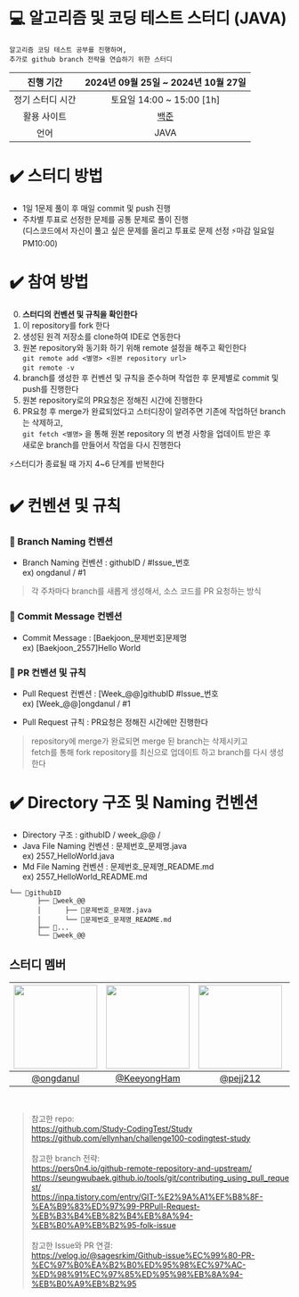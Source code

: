# 💻 알고리즘 및 코딩 테스트 스터디 (JAVA)
`알고리즘 코딩 테스트 공부를 진행하며,` <br>
`추가로 github branch 전략을 연습하기 위한 스터디`

|진행 기간|2024년 09월 25일 ~ 2024년 10월 27일|
|:-:|:-:|
|정기 스터디 시간|토요일 14:00 ~ 15:00 [1h]|
|활용 사이트|[백준](https://www.acmicpc.net/)|
|언어|JAVA|

# ✔️ 스터디 방법
- 1일 1문제 풀이 후 매일 commit 및 push 진행
- 주차별 투표로 선정한 문제를 공통 문제로 풀이 진행 <br>
(디스코드에서 자신이 풀고 싶은 문제를 올리고 투표로 문제 선정 ⚡️마감 일요일 PM10:00)

# ✔️ 참여 방법
0. **스터디의 컨벤션 및 규칙을 확인한다** 
1. 이 repository를 fork 한다
2. 생성된 원격 저장소를 clone하여 IDE로 연동한다
3. 원본 repository와 동기화 하기 위해 remote 설정을 해주고 확인한다 <br>
`git remote add <별명> <원본 repository url>` <br>
`git remote -v`
4.  branch를 생성한 후 컨벤션 및 규칙을 준수하며 작업한 후 문제별로 commit 및 push를 진행한다
5. 원본 repository로의 PR요청은 정해진 시간에 진행한다 <br>
6.  PR요청 후 merge가 완료되었다고 스터디장이 알려주면 기존에 작업하던 branch는 삭제하고, <br>
`git fetch <별명>` 을 통해 원본 repository 의 변경 사항을 업데이트 받은 후 <br>
새로운 branch를 만들어서 작업을 다시 진행한다

⚡️스터디가 종료될 때 가지 4~6 단계를 반복한다

# ✔️ 컨벤션 및 규칙
### 🔹 Branch Naming 컨벤션
- Branch Naming 컨벤션 : 
githubID / #Issue_번호 <br>
ex) ongdanul / #1

> 각 주차마다 branch를 새롭게 생성해서, 소스 코드를 PR 요청하는 방식

### 🔹 Commit Message 컨벤션
- Commit Message : 
[Baekjoon_문제번호]문제명<br>
ex) [Baekjoon_2557]Hello World

### 🔹 PR 컨벤션 및 규칙<br>
- Pull Request 컨벤션  :
[Week_@@]githubID #Issue_번호<br>
ex) [Week_@@]ongdanul / #1<br>

- Pull Request 규칙  : PR요청은 정해진 시간에만 진행한다<br>

> repository에 merge가 완료되면 merge 된 branch는 삭제시키고 <br>
fetch를 통해 fork repository를 최신으로 업데이트 하고 branch를 다시 생성한다

# ✔️ Directory 구조 및 Naming 컨벤션
- Directory 구조 : githubID / week_@@ /
- Java File Naming 컨벤션 :
문제번호_문제명.java <br>
ex) 2557_HelloWorld.java <br>
- Md File Naming 컨벤션 :
문제번호_문제명_README.md <br>
ex) 2557_HelloWorld_README.md<br>

```
└── 📂githubID
       ├── 📂week_@@
       │      ├── 💾문제번호_문제명.java
       │      └── 💾문제번호_문제명_README.md
       ├── 📂...
       └── 📂week_@@
````


<h2>스터디 멤버</h2>

|<img src="https://avatars.githubusercontent.com/u/156433565?v=4" width="150" height="150"/>|<img src="https://avatars.githubusercontent.com/u/124113202?v=4" width="150" height="150"/>|<img src="https://avatars.githubusercontent.com/u/106094690?v=4" width="150" height="150"/>|<img src="https://avatars.githubusercontent.com/u/183355547?v=4" width="150" height="150"/>|<img src="https://avatars.githubusercontent.com/u/106459398?v=4" width="150" height="150"/>|
|:-:|:-:|:-:|:-:|:-:|
|[@ongdanul](https://github.com/ongdanul)|[@KeeyongHam](https://github.com/KeeyongHam)|[@pejj212](https://github.com/pejj212)|[@rmlee95](https://github.com/rmlee95)|[@Sw3342_99](https://github.com/Kimdudcjf)|

<br>

>참고한 repo:  <br> 
>https://github.com/Study-CodingTest/Study <br>
>https://github.com/ellynhan/challenge100-codingtest-study
<br><br> 
>참고한 branch 전략:  <br>
>https://pers0n4.io/github-remote-repository-and-upstream/ <br>
>https://seungwubaek.github.io/tools/git/contributing_using_pull_request/<br>
>https://inpa.tistory.com/entry/GIT-%E2%9A%A1%EF%B8%8F-%EA%B9%83%ED%97%99-PRPull-Request-%EB%B3%B4%EB%82%B4%EB%8A%94-%EB%B0%A9%EB%B2%95-folk-issue
<br><br> 
>참고한 Issue와 PR 연결:  <br>
>https://velog.io/@sagesrkim/Github-issue%EC%99%80-PR-%EC%97%B0%EA%B2%B0%ED%95%98%EC%97%AC-%ED%98%91%EC%97%85%ED%95%98%EB%8A%94-%EB%B0%A9%EB%B2%95
